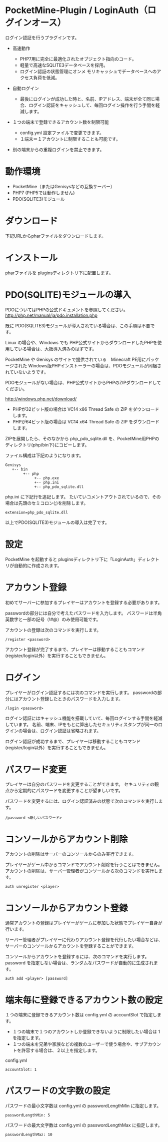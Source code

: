# PocketMine-Plugin / LoginAuth（ログインオース）

ログイン認証を行うプラグインです。

* 高速動作
  * PHP7用に完全に最適化されたオブジェクト指向のコード。
  * 軽量で高速なSQLITE3データベースを採用。
  * ログイン認証の状態管理にオンメ モリキャッシュでデータベースへのアクセス負荷を低減。

* 自動ログイン
  * 最後にログインが成功した時と、名前、IPアドレス、端末が全て同じ場合、ログイン認証をキャッシュして、毎回ログイン操作を行う手間を軽減します。

* １つの端末で登録できるアカウント数を制限可能
  * config.yml 設定ファイルで変更できます。
  * １端末＝１アカウントに制限することも可能です。

* 別の端末からの重複ログインを禁止できます。

# 動作環境

* PocketMine（またはGenisysなどの互換サーバー）
* PHP7 (PHP5では動作しません)
* PDO(SQLITE3)モジュール

# ダウンロード

下記URLからpharファイルをダウンロードします。

# インストール

pharファイルを pluginsディレクトリ下に配置します。

# PDO(SQLITE)モジュールの導入

PDOについてはPHPの公式ドキュメントを参照してください。
http://php.net/manual/ja/pdo.installation.php

既に PDO(SQLITE3)モジュールが導入されている場合は、この手順は不要です。

Linux の場合や、Windows でも PHP公式サイトからダウンロードしたPHPを使用している場合は、大抵導入済みのはずです。

PocketMine や Genisys のサイトで提供されている　Minecraft PE用にパッケージされた Windows版PHPインストーラーの場合は、PDOモジュールが同梱されていないようです。

PDOモジュールがない場合は、PHP公式サイトからPHPのZIPダウンロードしてください。

http://windows.php.net/download/


* PHPが32ビット版の場合は VC14 x86 Thread Safe の ZIP をダウンロードします。
* PHPが64ビット版の場合は VC14 x64 Thread Safe の ZIP をダウンロードします。

ZIPを展開したら、そのなかから php_pdo_sqlite.dll を、PocketMine用PHPのディレクトリ(php/bin下)にコピーします。

ファイル構成は下記のようになります。
```
Genisys
   +-- bin
        +-- php
             +-- php.exe
             +-- php.ini
             +-- php_pdo_sqlite.dll

```

php.ini に下記行を追記します。
たいていコメントアウトされているので、その場合は先頭のセミコロン(;)を削除します。

```
extension=php_pdo_sqlite.dll
```

以上でPDO(SQLITE3)モジュールの導入は完了です。


# 設定

PocketMine を起動すると pluginsディレクトリ下に「LoginAuth」ディレクトリが自動的に作成されます。


# アカウント登録

初めてサーバーに参加するプレイヤーはアカウントを登録する必要があります。

passwordの部分には自分で考えたパスワードを入力します。
パスワードは半角英数字と一部の記号（!#@）のみ使用可能です。

アカウントの登録は次のコマンドを実行します。

```
/register <password>
```

アカウント登録が完了するまで、プレイヤーは移動することもコマンド(register/login以外）を実行することもできません。


# ログイン

プレイヤーがログイン認証するには次のコマンドを実行します。
passwordの部分にはアカウント登録したときのパスワードを入力します。

```
/login <password>
```


ログイン認証にはキャッシュ機能を搭載していて、毎回ログインする手間を軽減しています。
名前、端末、IPをもとに算出したセキュリティスタンプが同一のログインの場合は、ログイン認証は省略されます。

ログイン認証が成功するまで、プレイヤーは移動することもコマンド(register/login以外）を実行することもできません。

# パスワード変更

プレイヤーは自分のパスワードを変更することができます。
セキュリティの観点から定期的にパスワードを変更することが望ましいです。

パスワードを変更するには、ログイン認証済みの状態で次のコマンドを実行します。

```
/password <新しいパスワード>
```

# コンソールからアカウント削除

アカウントの削除はサーバーのコンソールからのみ実行できます。

プレイヤーがゲーム中からコマンドでアカウント削除を行うことはできません。
アカウントの削除は、サーバー管理者がコンソールから次のコマンドを実行します。

```
auth unregister <player>
```

# コンソールからアカウント登録

通常アカウントの登録はプレイヤーがゲームに参加した状態でプレイヤー自身が行います。

サーバー管理者がプレイヤーに代わりアカウント登録を代行したい場合などは、サーバーのコンソールからアカウントを登録することができます。

コンソールからアカウントを登録するには、次のコマンドを実行します。
password を指定しない場合は、ランダムなパスワードが自動的に生成されます。


```
auth add <player> [password]
```

# 端末毎に登録できるアカウント数の設定

１つの端末に登録できるアカウント数は config.yml の accountSlot で指定します。

  * １つの端末で１つのアカウントしか登録できないように制限したい場合は 1 を指定します。
  * １つの端末を兄弟や家族などの複数のユーザーで使う場合や、サブアカウントを許容する場合は、２以上を指定します。

config.yml
```
accountSlot: 1

```

# パスワードの文字数の設定

パスワードの最小文字数は config.yml の passwordLengthMin に指定します。

```
passwordLengthMin: 5
```

パスワードの最大文字数は config.yml の passwordLengthMax に指定します。

```
passwordLengthMaz: 10
```


